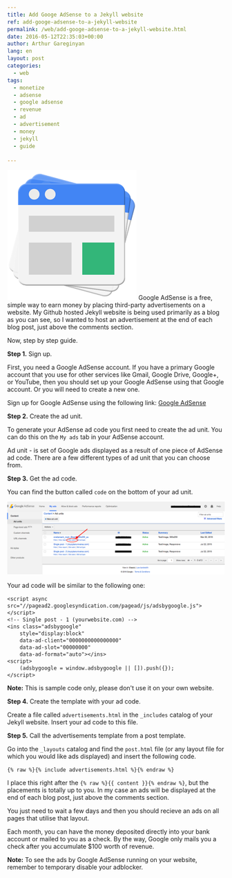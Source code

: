 ```yaml
---
title: Add Googe AdSense to a Jekyll website
ref: add-googe-adsense-to-a-jekyll-website
permalink: /web/add-googe-adsense-to-a-jekyll-website.html
date: 2016-05-12T22:35:03+00:00
author: Arthur Gareginyan
lang: en
layout: post
categories:
  - web
tags:
  - monetize
  - adsense
  - google adsense
  - revenue
  - ad
  - advertisement
  - money
  - jekyll
  - guide

---
```


![thumb](/images/gadsense-logo.png)
Google AdSense is a free, simple way to earn money by placing third-party advertisements on a website. My Github hosted Jekyll website is being used primarily as a blog as you can see, so I wanted to host an advertisement at the end of each blog post, just above the comments section.

Now, step by step guide.

**Step 1.** Sign up.

First, you need a Google AdSense account. If you have a primary Google account that you use for other services like Gmail, Google Drive, Google+, or YouTube, then you should set up your Google AdSense using that Google account. Or you will need to create a new one.

Sign up for Google AdSense using the following link: [Google AdSense](https://www.google.com/adsense/)


**Step 2.** Create the ad unit.

To generate your AdSense ad code you first need to create the ad unit. You can do this on the `My ads` tab in your AdSense account.

Ad unit - is set of Google ads displayed as a result of one piece of AdSense ad code. There are a few different types of ad unit that you can choose from.


**Step 3.** Get the ad code.

You can find the button called `code` on the bottom of your ad unit.

![](/images/gadsense-code.png)

Your ad code will be similar to the following one:

```
<script async src="//pagead2.googlesyndication.com/pagead/js/adsbygoogle.js"></script>
<!-- Single post - 1 (yourwebsite.com) -->
<ins class="adsbygoogle"
    style="display:block"
    data-ad-client="0000000000000000"
    data-ad-slot="00000000"
    data-ad-format="auto"></ins>
<script>
    (adsbygoogle = window.adsbygoogle || []).push({});
</script>
```

**Note:** This is sample code only, please don't use it on your own website.


**Step 4.** Create the template with your ad code.

Create a file called `advertisements.html` in the `_includes` catalog of your Jekyll website. Insert your ad code to this file.


**Step 5.** Call the advertisements template from a post template.

Go into the `_layouts` catalog and find the `post.html` file (or any layout file for which you would like ads displayed) and insert the following code.

```
{% raw %}{% include advertisements.html %}{% endraw %}
```

I place this right after the `{% raw %}{{ content }}{% endraw %}`, but the placements is totally up to you. In my case an ads will be displayed at the end of each blog post, just above the comments section.

You just need to wait a few days and then you should recieve an ads on all pages that utilise that layout.

Each month, you can have the money deposited directly into your bank account or mailed to you as a check. By the way, Google only mails you a check after you accumulate $100 worth of revenue.

**Note:** To see the ads by Google AdSense running on your website, remember to temporary disable your adblocker.
